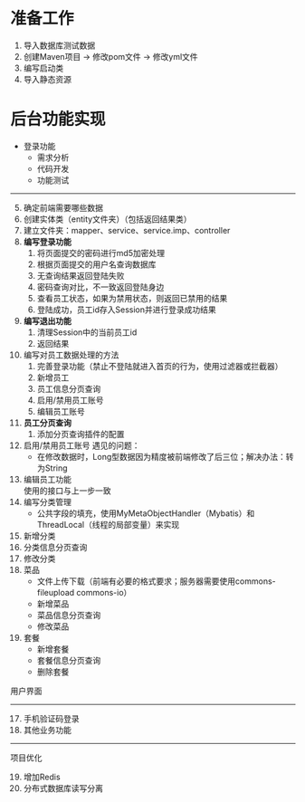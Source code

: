 # 准备工作

1. 导入数据库测试数据
2. 创建Maven项目 -> 修改pom文件 -> 修改yml文件
3. 编写启动类
4. 导入静态资源

# 后台功能实现

- 登录功能
    - 需求分析
    - 代码开发
    - 功能测试

---

5. 确定前端需要哪些数据
6. 创建实体类（entity文件夹）（包括返回结果类）
7. 建立文件夹：mapper、service、service.imp、controller
8. **编写登录功能**
    1. 将页面提交的密码进行md5加密处理
    2. 根据页面提交的用户名查询数据库
    3. 无查询结果返回登陆失败
    4. 密码查询对比，不一致返回登陆身边
    5. 查看员工状态，如果为禁用状态，则返回已禁用的结果
    6. 登陆成功，员工id存入Session并进行登录成功结果
9. **编写退出功能**
    1. 清理Session中的当前员工id
    2. 返回结果
10. 编写对员工数据处理的方法
    1. 完善登录功能（禁止不登陆就进入首页的行为，使用过滤器或拦截器）
    2. 新增员工
    3. 员工信息分页查询
    4. 启用/禁用员工账号
    5. 编辑员工账号
11. **员工分页查询**
    1. 添加分页查询插件的配置
12. 启用/禁用员工账号 遇见的问题：
    - 在修改数据时，Long型数据因为精度被前端修改了后三位；解决办法：转为String
13. 编辑员工功能    
    使用的接口与上一步一致
14. 编写分类管理
    - 公共字段的填充，使用MyMetaObjectHandler（Mybatis）和ThreadLocal（线程的局部变量）来实现
15. 新增分类
16. 分类信息分页查询
17. 修改分类
15. 菜品
    - 文件上传下载（前端有必要的格式要求；服务器需要使用commons-fileupload commons-io）
    - 新增菜品
    - 菜品信息分页查询
    - 修改菜品
16. 套餐
    - 新增套餐
    - 套餐信息分页查询
    - 删除套餐

用户界面

---

17. 手机验证码登录
18. 其他业务功能

---

项目优化

19. 增加Redis
20. 分布式数据库读写分离
